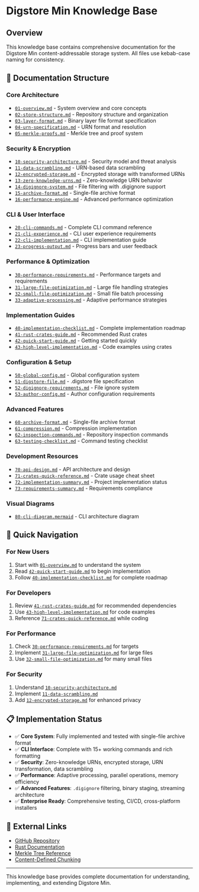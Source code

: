 # Digstore Min Knowledge Base

## Overview

This knowledge base contains comprehensive documentation for the Digstore Min content-addressable storage system. All files use kebab-case naming for consistency.

## 📁 Documentation Structure

### Core Architecture
- [`01-overview.md`](01-overview.md) - System overview and core concepts
- [`02-store-structure.md`](02-store-structure.md) - Repository structure and organization
- [`03-layer-format.md`](03-layer-format.md) - Binary layer file format specification
- [`04-urn-specification.md`](04-urn-specification.md) - URN format and resolution
- [`05-merkle-proofs.md`](05-merkle-proofs.md) - Merkle tree and proof system

### Security & Encryption
- [`10-security-architecture.md`](10-security-architecture.md) - Security model and threat analysis
- [`11-data-scrambling.md`](11-data-scrambling.md) - URN-based data scrambling
- [`12-encrypted-storage.md`](12-encrypted-storage.md) - Encrypted storage with transformed URNs
- [`13-zero-knowledge-urns.md`](13-zero-knowledge-urns.md) - Zero-knowledge URN behavior
- [`14-digignore-system.md`](14-digignore-system.md) - File filtering with .digignore support
- [`15-archive-format.md`](15-archive-format.md) - Single-file archive format
- [`16-performance-engine.md`](16-performance-engine.md) - Advanced performance optimization

### CLI & User Interface
- [`20-cli-commands.md`](20-cli-commands.md) - Complete CLI command reference
- [`21-cli-experience.md`](21-cli-experience.md) - CLI user experience requirements
- [`22-cli-implementation.md`](22-cli-implementation.md) - CLI implementation guide
- [`23-progress-output.md`](23-progress-output.md) - Progress bars and user feedback

### Performance & Optimization
- [`30-performance-requirements.md`](30-performance-requirements.md) - Performance targets and requirements
- [`31-large-file-optimization.md`](31-large-file-optimization.md) - Large file handling strategies
- [`32-small-file-optimization.md`](32-small-file-optimization.md) - Small file batch processing
- [`33-adaptive-processing.md`](33-adaptive-processing.md) - Adaptive performance strategies

### Implementation Guides
- [`40-implementation-checklist.md`](40-implementation-checklist.md) - Complete implementation roadmap
- [`41-rust-crates-guide.md`](41-rust-crates-guide.md) - Recommended Rust crates
- [`42-quick-start-guide.md`](42-quick-start-guide.md) - Getting started quickly
- [`43-high-level-implementation.md`](43-high-level-implementation.md) - Code examples using crates

### Configuration & Setup
- [`50-global-config.md`](50-global-config.md) - Global configuration system
- [`51-digstore-file.md`](51-digstore-file.md) - .digstore file specification
- [`52-digignore-requirements.md`](52-digignore-requirements.md) - File ignore system
- [`53-author-config.md`](53-author-config.md) - Author configuration requirements

### Advanced Features
- [`60-archive-format.md`](60-archive-format.md) - Single-file archive format
- [`61-compression.md`](61-compression.md) - Compression implementation
- [`62-inspection-commands.md`](62-inspection-commands.md) - Repository inspection commands
- [`63-testing-checklist.md`](63-testing-checklist.md) - Command testing checklist

### Development Resources
- [`70-api-design.md`](70-api-design.md) - API architecture and design
- [`71-crates-quick-reference.md`](71-crates-quick-reference.md) - Crate usage cheat sheet
- [`72-implementation-summary.md`](72-implementation-summary.md) - Project implementation status
- [`73-requirements-summary.md`](73-requirements-summary.md) - Requirements compliance

### Visual Diagrams
- [`80-cli-diagram.mermaid`](80-cli-diagram.mermaid) - CLI architecture diagram

## 🎯 Quick Navigation

### For New Users
1. Start with [`01-overview.md`](01-overview.md) to understand the system
2. Read [`42-quick-start-guide.md`](42-quick-start-guide.md) to begin implementation
3. Follow [`40-implementation-checklist.md`](40-implementation-checklist.md) for complete roadmap

### For Developers
1. Review [`41-rust-crates-guide.md`](41-rust-crates-guide.md) for recommended dependencies
2. Use [`43-high-level-implementation.md`](43-high-level-implementation.md) for code examples
3. Reference [`71-crates-quick-reference.md`](71-crates-quick-reference.md) while coding

### For Performance
1. Check [`30-performance-requirements.md`](30-performance-requirements.md) for targets
2. Implement [`31-large-file-optimization.md`](31-large-file-optimization.md) for large files
3. Use [`32-small-file-optimization.md`](32-small-file-optimization.md) for many small files

### For Security
1. Understand [`10-security-architecture.md`](10-security-architecture.md)
2. Implement [`11-data-scrambling.md`](11-data-scrambling.md)
3. Add [`12-encrypted-storage.md`](12-encrypted-storage.md) for enhanced privacy

## 📋 Implementation Status

- ✅ **Core System**: Fully implemented and tested with single-file archive format
- ✅ **CLI Interface**: Complete with 15+ working commands and rich formatting
- ✅ **Security**: Zero-knowledge URNs, encrypted storage, URN transformation, data scrambling
- ✅ **Performance**: Adaptive processing, parallel operations, memory efficiency
- ✅ **Advanced Features**: `.digignore` filtering, binary staging, streaming architecture
- ✅ **Enterprise Ready**: Comprehensive testing, CI/CD, cross-platform installers

## 🔗 External Links

- [GitHub Repository](https://github.com/DIG-Network/digstore)
- [Rust Documentation](https://doc.rust-lang.org/)
- [Merkle Tree Reference](https://en.wikipedia.org/wiki/Merkle_tree)
- [Content-Defined Chunking](https://restic.readthedocs.io/en/stable/100_references.html#chunking)

---

This knowledge base provides complete documentation for understanding, implementing, and extending Digstore Min.
